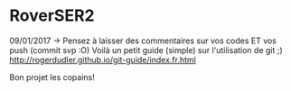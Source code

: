 # RoverSER2
09/01/2017 -> Pensez à laisser des commentaires sur vos codes ET vos push (commit svp :O)
Voilà un petit guide (simple) sur l'utilisation de git ;)
http://rogerdudler.github.io/git-guide/index.fr.html

Bon projet les copains! 
